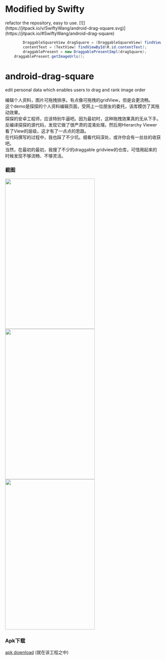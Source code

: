 <h1>Modified by Swifty</h1>
refactor the repository, easy to use.
[![](https://jitpack.io/v/SwiftyWang/android-drag-square.svg)](https://jitpack.io/#SwiftyWang/android-drag-square)

```java
        DraggableSquareView dragSquare = (DraggableSquareView) findViewById(R.id.drag_square);
        contentText = (TextView) findViewById(R.id.contentText);
        draggablePresent = new DraggablePresentImpl(dragSquare);
	draggablePresent.getImageUrls();
```




# android-drag-square
edit personal data which enables users to drag and rank image order

编辑个人资料，图片可拖拽排序。有点像可拖拽的gridView，但是会更流畅。<br>
这个demo是探探的个人资料编辑页面，受网上一位朋友的委托，该库模仿了其拖动效果。<br>
探探的安卓工程师，应该特别牛逼吧。因为最初时，这种拖拽效果真的无从下手。反编译探探的源代码，发现它做了很严肃的混淆处理。然后用Hierarchy Viewer看了View的层级，这才有了一点点的思路。<br>
在代码撰写的过程中，我也踩了不少坑。细看代码深处，或许你会有一丝丝的收获吧。<br>
当然，在最初的最初，我搜了不少的draggable gridview的仓库，可惜用起来的时候发现不够流畅、不够灵活。

### 截图
<td>
	 <img src="capture1.gif" width="290" height="485" />
	 <img src="capture2.gif" width="290" height="485" />
	 <img src="capture3.gif" width="290" height="485" />
</td>

### Apk下载
[apk download](app-debug.apk) (就在该工程之中)
